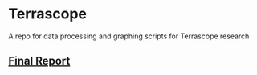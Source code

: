 # Terrascope
A repo for data processing and graphing scripts for Terrascope research

## [Final Report](https://agimpacts.mit.edu/)
